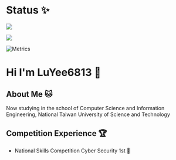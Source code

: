# Status ✨
![](https://github-readme-stats.vercel.app/api?username=LuYee6813&theme=nord&show_icons=true)

![](https://github-readme-stats.vercel.app/api/top-langs/?username=LuYee6813&theme=nord&layout=compact&card_width=445)

![Metrics](https://metrics.lecoq.io/LuYee6813?template=classic&base.header=0&base.activity=0&base.community=0&base.repositories=0&base.metadata=0&isocalendar=1&isocalendar.duration=half-year&config.timezone=Asia%2FTaipei)

# Hi I'm LuYee6813 👋

## About Me 🐱
Now studying in the school of Computer Science and Information Engineering, National Taiwan University of Science and Technology 

## Competition Experience 🏆
- National Skills Competition Cyber Security 1st 🏅️

